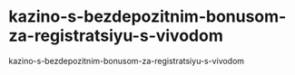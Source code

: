 # kazino-s-bezdepozitnim-bonusom-za-registratsiyu-s-vivodom
kazino-s-bezdepozitnim-bonusom-za-registratsiyu-s-vivodom

